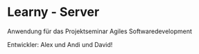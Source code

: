 # Learny - Server

Anwendung für das Projektseminar Agiles Softwaredevelopment

Entwickler: Alex und Andi und David!